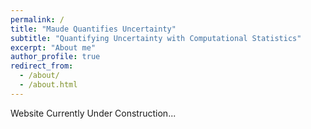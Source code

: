```yaml
---
permalink: /
title: "Maude Quantifies Uncertainty"
subtitle: "Quantifying Uncertainty with Computational Statistics"
excerpt: "About me"
author_profile: true
redirect_from: 
  - /about/
  - /about.html
---
```



Website Currently Under Construction...
